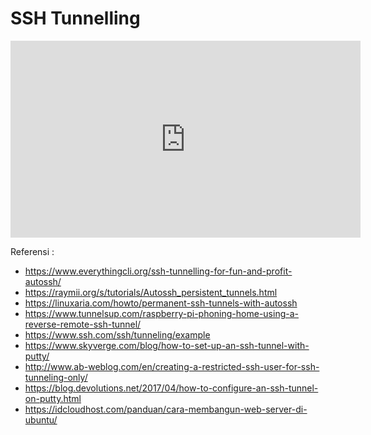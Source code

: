 # SSH Tunnelling

<iframe width="560" height="315" src="https://www.youtube.com/embed/6AONLg1Rolo" frameborder="0" allowfullscreen></iframe>

Referensi :
- https://www.everythingcli.org/ssh-tunnelling-for-fun-and-profit-autossh/
- https://raymii.org/s/tutorials/Autossh_persistent_tunnels.html
- https://linuxaria.com/howto/permanent-ssh-tunnels-with-autossh
- https://www.tunnelsup.com/raspberry-pi-phoning-home-using-a-reverse-remote-ssh-tunnel/
- https://www.ssh.com/ssh/tunneling/example
- https://www.skyverge.com/blog/how-to-set-up-an-ssh-tunnel-with-putty/
- http://www.ab-weblog.com/en/creating-a-restricted-ssh-user-for-ssh-tunneling-only/
- https://blog.devolutions.net/2017/04/how-to-configure-an-ssh-tunnel-on-putty.html
- https://idcloudhost.com/panduan/cara-membangun-web-server-di-ubuntu/
